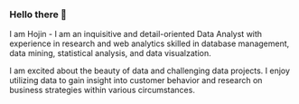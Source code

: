### Hello there 👋

I am Hojin - I am an inquisitive and detail-oriented Data Analyst with experience in research and web analytics skilled in database management, data mining, statistical analysis, and data visualzation. 

I am excited about the beauty of data and challenging data projects. I enjoy utilizing data to gain insight into customer behavior and research on business strategies within various circumstances. 
